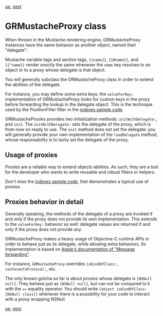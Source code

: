 [up](../../../../GRMustache#documentation), [next](../../../tree/master/Guides/sample_code)

GRMustacheProxy class
=====================

When thrown in the Mustache rendering engine, GRMustacheProxy instances have the same behavior as another object, named their "delegate":

Mustache variable tags and section tags, `{{name}}`, `{{#name}}`, and `{{^name}}` render *exactly* the same whenever the `name` key resolves to an object or to a proxy whose delegate is that object.

You will generally subclass the GRMustacheProxy class in order to extend the abilities of the delegate.

For instance, you may define some extra keys: the `valueForKey:` implementation of GRMustacheProxy looks for custom keys in the proxy before forwarding the lookup in the delegate object. This is the technique used by the PositionFilter filter in the [indexes sample code](sample_code/indexes.md).

GRMustacheProxies provides two initialization methods: `initWithDelegate:`, and `init`. The `initWithDelegate:` sets the delegate of the proxy, which is from now on ready to use. The `init` method does not set the delegate: you will generally provide your own implementation of the `loadDelegate` method, whose responsability is to lazily set the delegate of the proxy.


Usage of proxies
----------------

Proxies are a reliable way to extend objects abilities. As such, they are a tool for the developer who wants to write reusable and robust filters or helpers.

Don't miss the [indexes sample code](sample_code/indexes.md), that demonstrates a typical use of proxies.


Proxies behavior in detail
--------------------------

Generally speaking, the methods of the delegate of a proxy are invoked if and only if the proxy does not provide its own implementation. This extends to the `valueForKey:` behavior as well: delegate values are returned if and only if the proxy does not provide any.

GRMustacheProxy makes a heavy usage of Objective-C runtime APIs in order to behave just as its delegate, while allowing extra behaviors. Its implementation is based on [Apple's documentation of "Message forwarding"](https://developer.apple.com/library/mac/#documentation/Cocoa/Conceptual/ObjCRuntimeGuide/Articles/ocrtForwarding.html).

For instance, `GRMustacheProxy` overrides `isKindOfClass:`, `conformsToProtocol:`, etc.

The only known gotcha so far is about proxies whose delegate is `[NSNull null]`. They behave just as `[NSNull null]`, but can not be compared to it with the `==` equality operator. You should write `[object isKindOfClass:[NSNull class]]` whenever there is a possibility for your code to interact with a proxy wrapping NSNull.


[up](../../../../GRMustache#documentation), [next](../../../tree/master/Guides/sample_code)
